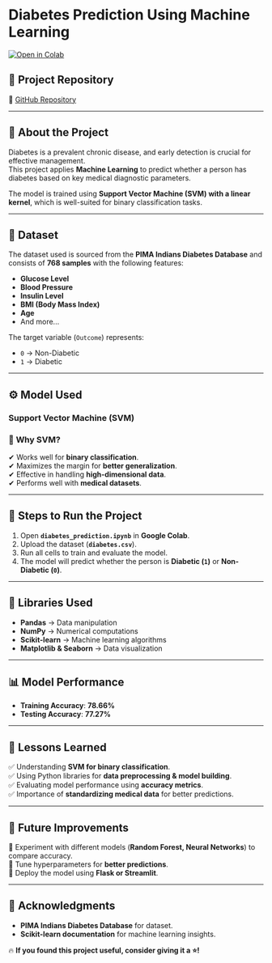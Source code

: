 # **Diabetes Prediction Using Machine Learning**  

[![Open in Colab](https://colab.research.google.com/assets/colab-badge.svg)](https://colab.research.google.com/drive/1_Vs6hAW1P_BtirGWHDsygDL4ZGEfGZ5S?usp=sharing)  

## 📂 **Project Repository**  
🔗 [GitHub Repository](https://github.com/NithyaDharshini-K/Diabetes_Prediction_Using_MachineLearning.git)  

---

## 🚀 **About the Project**  
Diabetes is a prevalent chronic disease, and early detection is crucial for effective management.  
This project applies **Machine Learning** to predict whether a person has diabetes based on key medical diagnostic parameters.  

The model is trained using **Support Vector Machine (SVM) with a linear kernel**, which is well-suited for binary classification tasks.  

---

## 📂 **Dataset**  
The dataset used is sourced from the **PIMA Indians Diabetes Database** and consists of **768 samples** with the following features:  
- **Glucose Level**  
- **Blood Pressure**  
- **Insulin Level**  
- **BMI (Body Mass Index)**  
- **Age**  
- And more...  

The target variable (`Outcome`) represents:  
- `0` → Non-Diabetic  
- `1` → Diabetic  

---

## ⚙️ **Model Used**  
### **Support Vector Machine (SVM)**  

### 🔹 **Why SVM?**  
✔ Works well for **binary classification**.  
✔ Maximizes the margin for **better generalization**.  
✔ Effective in handling **high-dimensional data**.  
✔ Performs well with **medical datasets**.  

---

## 🔧 **Steps to Run the Project**  
1. Open **`diabetes_prediction.ipynb`** in **Google Colab**.  
2. Upload the dataset (**`diabetes.csv`**).  
3. Run all cells to train and evaluate the model.  
4. The model will predict whether the person is **Diabetic (`1`)** or **Non-Diabetic (`0`)**.  

---

## 📌 **Libraries Used**  
- **Pandas** → Data manipulation  
- **NumPy** → Numerical computations  
- **Scikit-learn** → Machine learning algorithms  
- **Matplotlib & Seaborn** → Data visualization  

---

## 📊 **Model Performance**  
- **Training Accuracy**: **78.66%**  
- **Testing Accuracy**: **77.27%**  

---

## 📖 **Lessons Learned**  
✅ Understanding **SVM for binary classification**.  
✅ Using Python libraries for **data preprocessing & model building**.  
✅ Evaluating model performance using **accuracy metrics**.  
✅ Importance of **standardizing medical data** for better predictions.  

---

## 🎯 **Future Improvements**  
🔹 Experiment with different models (**Random Forest, Neural Networks**) to compare accuracy.  
🔹 Tune hyperparameters for **better predictions**.  
🔹 Deploy the model using **Flask or Streamlit**.  

---

## 📜 **Acknowledgments**  
- **PIMA Indians Diabetes Database** for dataset.  
- **Scikit-learn documentation** for machine learning insights.  

🔥 **If you found this project useful, consider giving it a ⭐!**  
